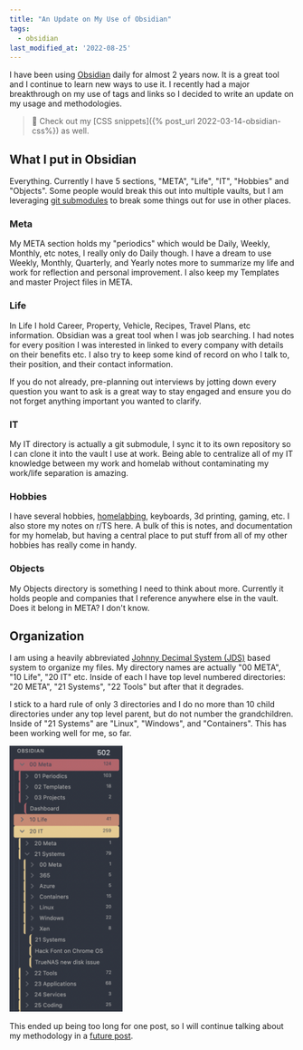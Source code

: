 ```yaml
---
title: "An Update on My Use of Obsidian"
tags:
  - obsidian
last_modified_at: '2022-08-25'
---
```

I have been using [Obsidian](https://obsidian.md) daily for almost 2 years now. It is a great tool and I continue to learn new ways to use it. I recently had a major breakthrough on my use of tags and links so I decided to write an update on my usage and methodologies.

> 📝 Check out my [CSS snippets]({% post_url 2022-03-14-obsidian-css%}) as well.

## What I put in Obsidian
Everything. Currently I have 5 sections, "META", "Life", "IT", "Hobbies" and "Objects". Some people would break this out into multiple vaults, but I am leveraging [git submodules](https://git-scm.com/book/en/v2/Git-Tools-Submodules) to break some things out for use in other places.

### Meta
My META section holds my "periodics" which would be Daily, Weekly, Monthly, etc notes, I really only do Daily though. I have a dream to use Weekly, Monthly, Quarterly, and Yearly notes more to summarize my life and work for reflection and personal improvement. I also keep my Templates and master Project files in META.

### Life
In Life I hold Career, Property, Vehicle, Recipes, Travel Plans, etc information. Obsidian was a great tool when I was job searching. I had notes for every position I was interested in linked to every company with details on their benefits etc. I also try to keep some kind of record on who I talk to, their position, and their contact information. 

If you do not already, pre-planning out interviews by jotting down every question you want to ask is a great way to stay engaged and ensure you do not forget anything important you wanted to clarify.

### IT
My IT directory is actually a git submodule, I sync it to its own repository so I can clone it into the vault I use at work. Being able to centralize all of my IT knowledge between my work and homelab without contaminating my work/life separation is amazing.

### Hobbies
I have several hobbies, [homelabbing](/homelab), keyboards, 3d printing, gaming, etc. I also store my notes on r/TS here. A bulk of this is notes, and documentation for my homelab, but having a central place to put stuff from all of my other hobbies has really come in handy.

### Objects
My Objects directory is something I need to think about more. Currently it holds people and companies that I reference anywhere else in the vault. Does it belong in META? I don't know.

## Organization
I am using a heavily abbreviated [Johnny Decimal System (JDS)](https://johnnydecimal.com/) based system to organize my files. My directory names are actually "00 META", "10 Life", "20 IT" etc. Inside of each I have top level numbered directories: "20 META", "21 Systems", "22 Tools" but after that it degrades. 

I stick to a hard rule of only 3 directories and I do no more than 10 child directories under any top level parent, but do not number the grandchildren. Inside of "21 Systems" are "Linux", "Windows", and "Containers". This has been working well for me, so far.

<img src="/assets/images/2022-08-25-update-on-obsidian/JDS0.png" alt="JDS layout" width="200"/>

This ended up being too long for one post, so I will continue talking about my methodology in a [future post]().